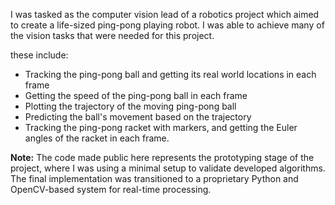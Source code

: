 I was tasked as the computer vision lead of a robotics project which aimed to create a life-sized ping-pong playing robot. I was able to achieve many of the vision tasks that were needed for this project.

these include: 
- Tracking the ping-pong ball and getting its real world locations in each frame 
- Getting the speed of the ping-pong ball in each frame
- Plotting the trajectory of the moving ping-pong ball 
- Predicting the ball's movement based on the trajectory 
- Tracking the ping-pong racket with markers, and getting the Euler angles of the racket in each frame. 


**Note:** The code made public here represents the prototyping stage of the project, where I was using a minimal setup to validate developed algorithms. The final implementation was transitioned to a proprietary Python and OpenCV-based system for real-time processing.
